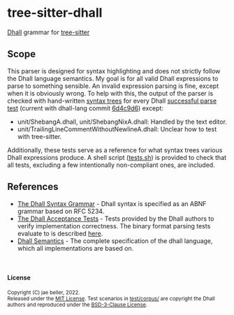 # tree-sitter-dhall

[Dhall](https://dhall-lang.org/) grammar for [tree-sitter](https://github.com/tree-sitter/tree-sitter)

## Scope

This parser is designed for syntax highlighting and does not strictly follow the Dhall language semantics. My goal is for all valid Dhall expressions to parse to something sensible. An invalid expression parsing is fine, except when it is obviously wrong. To help with this, the output of the parser is checked with hand-written [syntax trees](test/corpus/) for every Dhall [successful parse test](https://github.com/dhall-lang/dhall-lang/tree/master/tests/parser/success) (current with dhall-lang commit [6d4c9d6](https://github.com/dhall-lang/dhall-lang/commit/6d4c9d6b8812ed3df1f45aabeca3deaf0615ba7b)) except:

- unit/ShebangA.dhall, unit/ShebangNixA.dhall: Handled by the text editor.
- unit/TrailingLineCommentWithoutNewlineA.dhall: Unclear how to test with tree-sitter.

Additionally, these tests serve as a reference for what syntax trees various Dhall expressions produce. A shell script ([tests.sh](tests.sh)) is provided to check that all tests, excluding a few intentionally non-compliant ones, are included.

## References

- [The Dhall Syntax Grammar](https://github.com/dhall-lang/dhall-lang/blob/master/standard/dhall.abnf) - Dhall syntax is specified as an ABNF grammar based on RFC 5234.
- [The Dhall Acceptance Tests](https://github.com/dhall-lang/dhall-lang/tree/master/tests) - Tests provided by the Dhall authors to verify implementation correctness. The binary format parsing tests evaluate to is described [here](https://github.com/dhall-lang/dhall-lang/blob/master/standard/binary.md).
- [Dhall Semantics](https://github.com/dhall-lang/dhall-lang/blob/master/standard) - The complete specification of the dhall language, which all implementations are based on.

<br />

#### License

<sup>
Copyright (C) jae beller, 2022.
</sup>
<br />
<sup>
Released under the <a href="LICENSE">MIT License</a>. Test scenarios in <a href="test/corpus/">test/corpus/</a> are copyright the Dhall authors and reproduced under the <a href="LICENSE.dhall-lang">BSD-3-Clause License</a>.
</sup>
